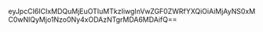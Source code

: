 eyJpcCI6ICIxMDQuMjEuOTIuMTkzIiwgInVwZGF0ZWRfYXQiOiAiMjAyNS0xMC0wNlQyMjo1Nzo0Ny4xODAzNTgrMDA6MDAifQ==